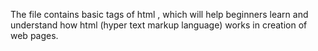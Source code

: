 The file contains basic tags of html , which will help beginners learn and understand how html (hyper text markup language) works in creation of web pages.

